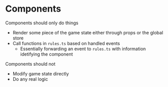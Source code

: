 # Components
Components should only do  things
* Render some piece of the game state either through props or the global store
* Call functions in ```rules.ts``` based on handled events
  * Essentially forwarding an event to ```rules.ts``` with information idetifying the component

Components should not
* Modify game state directly
* Do any real logic
